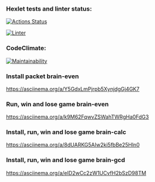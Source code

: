 ### Hexlet tests and linter status:
[![Actions Status](https://github.com/OlgaSolod/python-project-lvl1/workflows/hexlet-check/badge.svg)](https://github.com/OlgaSolod/python-project-lvl1/actions)

[![Linter](https://github.com/OlgaSolod/python-project-lvl1/actions/workflows/linter.yml/badge.svg)](https://github.com/OlgaSolod/python-project-lvl1/actions)

### CodeClimate:
[![Maintainability](https://api.codeclimate.com/v1/badges/a99a88d28ad37a79dbf6/maintainability)](https://codeclimate.com/github/codeclimate/codeclimate/maintainability)

### Install packet brain-even
https://asciinema.org/a/Y5GdxLmPjrpb5XynjdgGj4GK7

### Run, win and lose game brain-even
https://asciinema.org/a/k9M62FqwvZSWahTWRgHa0FdG3

### Install, run, win and lose game brain-calc
https://asciinema.org/a/8dUARKG5AIw2ki5fbBe25Hln0

### Install, run, win and lose game brain-gcd
https://asciinema.org/a/eID2wCc2zW1UCvfH2bSzD98TM